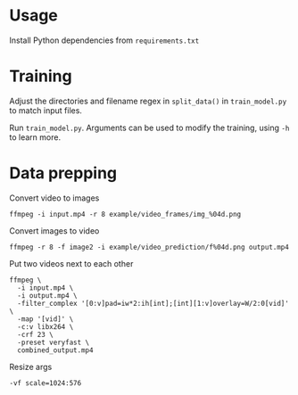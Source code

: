 # Usage

Install Python dependencies from `requirements.txt`

# Training

Adjust the directories and filename regex in `split_data()` in `train_model.py` to match input files.

Run `train_model.py`. Arguments can be used to modify the training, using `-h` to learn more.

# Data prepping

Convert video to images

```ffmpeg -i input.mp4 -r 8 example/video_frames/img_%04d.png```

Convert images to video

```ffmpeg -r 8 -f image2 -i example/video_prediction/f%04d.png output.mp4```

Put two videos next to each other

```
ffmpeg \
  -i input.mp4 \
  -i output.mp4 \
  -filter_complex '[0:v]pad=iw*2:ih[int];[int][1:v]overlay=W/2:0[vid]' \
  -map '[vid]' \
  -c:v libx264 \
  -crf 23 \
  -preset veryfast \
  combined_output.mp4
```

Resize args

```-vf scale=1024:576```